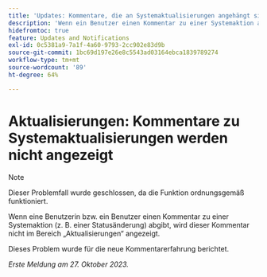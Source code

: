 ```yaml
---
title: 'Updates: Kommentare, die an Systemaktualisierungen angehängt sind, werden nicht angezeigt.'
description: 'Wenn ein Benutzer einen Kommentar zu einer Systemaktion abgibt (z. B. Statusänderung), wird dieser Kommentar nicht im Bereich Updates angezeigt. '
hidefromtoc: true
feature: Updates and Notifications
exl-id: 0c5381a9-7a1f-4a60-9793-2cc902e83d9b
source-git-commit: 1bc69d197e26e8c5543ad03164ebca1839789274
workflow-type: tm+mt
source-wordcount: '89'
ht-degree: 64%

---
```


# Aktualisierungen: Kommentare zu Systemaktualisierungen werden nicht angezeigt

<!--

>[!NOTE]
>
>This issue has been closed because it is working as designed.

-->

>[!NOTE]
>
>Dieser Problemfall wurde geschlossen, da die Funktion ordnungsgemäß funktioniert.

Wenn eine Benutzerin bzw. ein Benutzer einen Kommentar zu einer Systemaktion (z. B. einer Statusänderung) abgibt, wird dieser Kommentar nicht im Bereich „Aktualisierungen“ angezeigt.

Dieses Problem wurde für die neue Kommentarerfahrung berichtet.

_Erste Meldung am 27. Oktober 2023._

